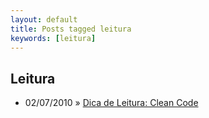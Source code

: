 ```yaml
---
layout: default
title: Posts tagged leitura
keywords: [leitura]
---
```

<h2 class="category">Leitura</h2>
<ul class="posts">
<li>
<p>
<span class="date">02/07/2010</span> &raquo; 
<a href="/blog/dica-de-leitura-clean-code">Dica de Leitura: Clean Code</a>
</p>
</li> 
</ul>
